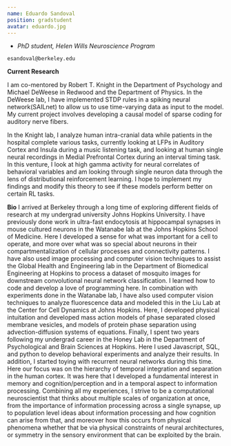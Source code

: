 ```yaml
---
name: Eduardo Sandoval
position: gradstudent
avatar: eduardo.jpg
---
```


- _PhD student, Helen Wills Neuroscience Program_<br>

<i class="fa fa-envelope-o"></i> `esandoval@berkeley.edu`

**Current Research**

I am co-mentored by Robert T. Knight in the Department of Psychology and Michael DeWeese in Redwood and the Department of Physics.
In the DeWeese lab, I have implemented STDP rules in a spiking neural network(SAILnet) to allow us to use time-varying data as input to the model. 
My current project involves developing a causal model of sparse coding for auditory nerve fibers.

In the Knight lab, I analyze human intra-cranial data while patients in the hospital complete various tasks, 
currently looking at LFPs in Auditory Cortex and Insula during a music listening task, 
and looking at human single neural recordings in Medial Prefrontal Cortex during an interval timing task. 
In this venture, I look at high gamma activity for neural correlates of behavioral variables and am looking through single neuron data through the lens of
distributional reinforcement learning. I hope to implement my findings and modify this theory to see if these models perform better on certain RL tasks.

**Bio**
I arrived at Berkeley through a long time of exploring different fields of research at my undergrad university Johns Hopkins University. I have previously done work
in ultra-fast endocytosis at hippocampal synapses in mouse cultured neurons in the Watanabe lab at the Johns Hopkins School of Medicine. Here I developed a sense for
what was important for a cell to operate, and more over what was so special about neurons in their compartmentalization of cellular processes and connectivity patterns.
I have also used image processing and computer vision techniques to assist the Global Health and Engineering lab in the Department of Biomedical Engineering at Hopkins
to process a dataset of mosquito images for downstream convolutional neural network classification. I learned how to code and develop a love of programming here.
In combination with experiments done in the Watanabe lab, I have also
used computer vision techniques to analyze fluorescence data and modeled this in the Liu Lab at the Center for Cell Dynamics at Johns Hopkins. 
Here, I developed physical intuitation and developed mass action models of phase separated closed membrane vesicles, 
and models of protein phase separation using advection-diffusion systems of equations.
Finally, I spent two years following my undergrad career in the Honey Lab in the Department of Psychological and Brain Sciences at Hopkins. Here I used Javascript, SQL, and python to develop
behavioral experiments and analyze their results. In addition, I started toying with recurrent neural networks during this time. Here our focus was on the hierarchy
of temporal integration and separation in the human cortex. It was here that I developed a fundamental interest in memory and cognition/perception and in a 
temporal aspect to information processing.
Combining all my experiences, I strive to be a computational neuroscientist that thinks about multiple scales of organization at once, 
from the importance of information processing across a single synapse, up to population level ideas about information processing and how cognition can arise from that,
and moreover how this occurs from physical phenomena whether that be via physical constraints of neural architectures, or 
symmetry in the sensory environment that can be exploited by the brain.
